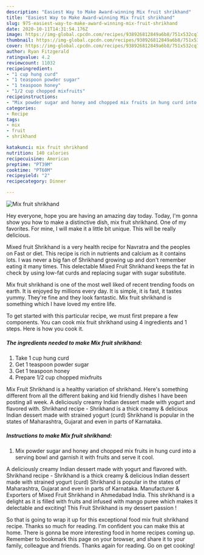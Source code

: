 ```yaml
---
description: "Easiest Way to Make Award-winning Mix fruit shrikhand"
title: "Easiest Way to Make Award-winning Mix fruit shrikhand"
slug: 975-easiest-way-to-make-award-winning-mix-fruit-shrikhand
date: 2020-10-11T14:31:54.176Z
image: https://img-global.cpcdn.com/recipes/938926812849a6b8/751x532cq70/mix-fruit-shrikhand-recipe-main-photo.jpg
thumbnail: https://img-global.cpcdn.com/recipes/938926812849a6b8/751x532cq70/mix-fruit-shrikhand-recipe-main-photo.jpg
cover: https://img-global.cpcdn.com/recipes/938926812849a6b8/751x532cq70/mix-fruit-shrikhand-recipe-main-photo.jpg
author: Ryan Fitzgerald
ratingvalue: 4.2
reviewcount: 11032
recipeingredient:
- "1 cup hung curd"
- "1 teaspoon powder sugar"
- "1 teaspoon honey"
- "1/2 cup chopped mixfruits"
recipeinstructions:
- "Mix powder sugar and honey and chopped mix fruits in hung curd into a serving bowl and garnish it with fruits and serve it cool."
categories:
- Recipe
tags:
- mix
- fruit
- shrikhand

katakunci: mix fruit shrikhand 
nutrition: 140 calories
recipecuisine: American
preptime: "PT39M"
cooktime: "PT60M"
recipeyield: "2"
recipecategory: Dinner

---
```



![Mix fruit shrikhand](https://img-global.cpcdn.com/recipes/938926812849a6b8/751x532cq70/mix-fruit-shrikhand-recipe-main-photo.jpg)

Hey everyone, hope you are having an amazing day today. Today, I'm gonna show you how to make a distinctive dish, mix fruit shrikhand. One of my favorites. For mine, I will make it a little bit unique. This will be really delicious.

Mixed fruit Shrikhand is a very health recipe for Navratra and the peoples on Fast or diet. This recipe is rich in nutrients and calcium as it contains lots. I was never a big fan of Shrikhand growing up and don&#39;t remember eating it many times. This delectable Mixed Fruit Shrikhand keeps the fat in check by using low-fat curds and replacing sugar with sugar substitute.

Mix fruit shrikhand is one of the most well liked of recent trending foods on earth. It is enjoyed by millions every day. It is simple, it is fast, it tastes yummy. They're fine and they look fantastic. Mix fruit shrikhand is something which I have loved my entire life.


To get started with this particular recipe, we must first prepare a few components. You can cook mix fruit shrikhand using 4 ingredients and 1 steps. Here is how you cook it.

<!--inarticleads1-->

##### The ingredients needed to make Mix fruit shrikhand:

1. Take 1 cup hung curd
1. Get 1 teaspoon powder sugar
1. Get 1 teaspoon honey
1. Prepare 1/2 cup chopped mixfruits


Mix Fruit Shrikhand is a healthy variation of shrikhand. Here&#39;s something different from all the different baking and kid friendly dishes I have been posting all week. A deliciously creamy Indian dessert made with yogurt and flavored with. Shrikhand recipe - Shrikhand is a thick creamy &amp; delicious Indian dessert made with strained yogurt (curd) Shrikhand is popular in the states of Maharashtra, Gujarat and even in parts of Karnataka. 

<!--inarticleads2-->

##### Instructions to make Mix fruit shrikhand:

1. Mix powder sugar and honey and chopped mix fruits in hung curd into a serving bowl and garnish it with fruits and serve it cool.


A deliciously creamy Indian dessert made with yogurt and flavored with. Shrikhand recipe - Shrikhand is a thick creamy &amp; delicious Indian dessert made with strained yogurt (curd) Shrikhand is popular in the states of Maharashtra, Gujarat and even in parts of Karnataka. Manufacturer &amp; Exporters of Mixed Fruit Shrikhand in Ahmedabad India. This shrikhand is a delight as it is filled with fruits and infused with mango puree which makes it delectable and exciting! This Fruit Shrikhand is my dessert passion ! 

So that is going to wrap it up for this exceptional food mix fruit shrikhand recipe. Thanks so much for reading. I'm confident you can make this at home. There is gonna be more interesting food in home recipes coming up. Remember to bookmark this page on your browser, and share it to your family, colleague and friends. Thanks again for reading. Go on get cooking!
